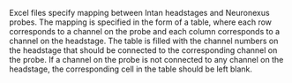 
Excel files specify mapping between Intan headstages and Neuronexus probes. The mapping is specified in the form of a table, where each row corresponds to a channel on the probe and each column corresponds to a channel on the headstage. The table is filled with the channel numbers on the headstage that should be connected to the corresponding channel on the probe. If a channel on the probe is not connected to any channel on the headstage, the corresponding cell in the table should be left blank.
